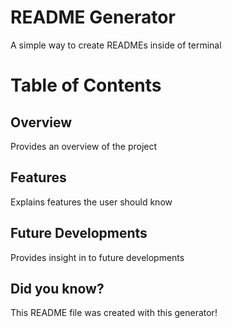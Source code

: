 # README Generator
A simple way to create READMEs inside of terminal
# Table of Contents
## Overview
Provides an overview of the project
## Features
Explains features the user should know
## Future Developments
Provides insight in to future developments

## Did you know?
This README file was created with this generator!
